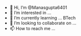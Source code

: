 - 👋 Hi, I’m @Manasgupta6401
- 👀 I’m interested in ... 
- 🌱 I’m currently learning ... BTech 
- 💞️ I’m looking to collaborate on ...
- 📫 How to reach me ...

<!---
Manasgupta6401/Manasgupta6401 is a ✨ special ✨ repository because its `README.md` (this file) appears on your GitHub profile.
You can click the Preview link to take a look at your changes.
--->
